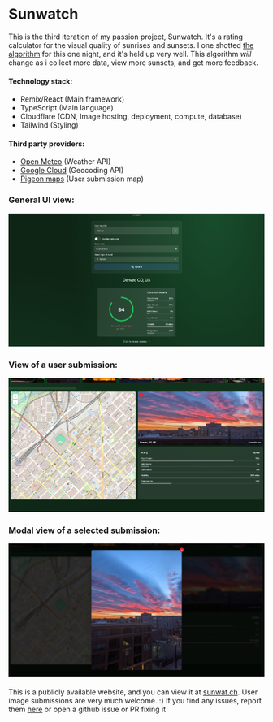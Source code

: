 # Sunwatch

This is the third iteration of my passion project, Sunwatch. It's a rating calculator for the visual quality of sunrises and sunsets. I one shotted [the algorithm](https://github.com/jgray-dev/swv3/blob/main/app/.server/rating.ts) for this one night, and it's held up very well. This algorithm *will* change as i collect more data, view more sunsets, and get more feedback.

#### Technology stack:

- Remix/React (Main framework)
- TypeScript (Main language)
- Cloudflare (CDN, Image hosting, deployment, compute, database)
- Tailwind (Styling)


#### Third party providers:

- [Open Meteo](https://github.com/open-meteo/open-meteo) (Weather API)
- [Google Cloud](https://console.cloud.google.com) (Geocoding API)
- [Pigeon maps](https://pigeon-maps.js.org/) (User submission map)

####

### General UI view:
![General UI](https://raw.githubusercontent.com/jgray-dev/swv3/refs/heads/main/%7B2C51FC13-DED8-488E-8A5F-6CF8E8FBE37A%7D.png)


### View of a user submission:
![Submission View](https://raw.githubusercontent.com/jgray-dev/swv3/refs/heads/main/%7B53713914-D0E1-4584-8566-608015FA28FA%7D.png)


### Modal view of a selected submission:
![Modal View](https://raw.githubusercontent.com/jgray-dev/swv3/refs/heads/main/%7B1AE27F16-B0B6-4F43-88DC-3BFD66DACE6E%7D.png)


####

This is a publicly available website, and you can view it at [sunwat.ch](https://sunwat.ch/). User image submissions are very much welcome. :) If you find any issues, report them [here](https://sunwat.ch/contact) or open a github issue or PR fixing it
